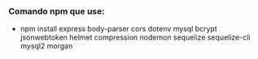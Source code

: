 ### Comando npm que use:

- npm install express body-parser cors dotenv mysql bcrypt jsonwebtoken helmet compression nodemon sequelize sequelize-cli mysql2 morgan